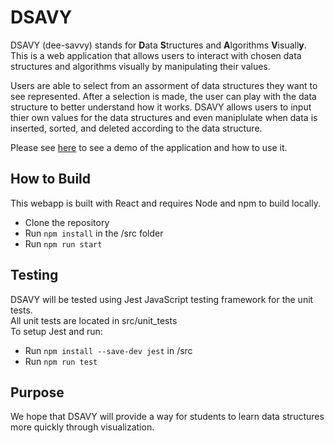 # DSAVY

DSAVY (dee-savvy) stands for **D**ata **S**tructures and **A**lgorithms **V**isuall**y**. This is a web application that allows users to interact with chosen data structures and algorithms visually by manipulating their values.

Users are able to select from an assorment of data structures they want to see represented. After a selection is made, the user can play with the data structure to better understand how it works. DSAVY allows users to input thier own values for the data structures and even maniplulate when data is inserted, sorted, and deleted according to the data structure. 

Please see [here](./doc/howtouse.md) to see a demo of the application and how to use it.

## How to Build
This webapp is built with React and requires Node and npm to build locally.
* Clone the repository 
* Run `npm install` in the /src folder
* Run `npm run start`

## Testing
DSAVY will be tested using Jest JavaScript testing framework for the unit tests.  
All unit tests are located in src/unit_tests  
To setup Jest and run:
* Run `npm install --save-dev jest` in /src
* Run `npm run test`
 
## Purpose
We hope that DSAVY will provide a way for students to learn data structures more quickly through visualization. 